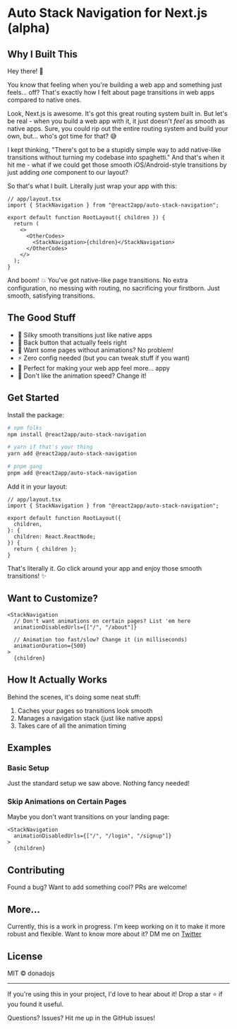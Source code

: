 # Auto Stack Navigation for Next.js (alpha)

## Why I Built This

Hey there! 👋

You know that feeling when you're building a web app and something just feels... off? That's exactly how I felt about page transitions in web apps compared to native ones.

Look, Next.js is awesome. It's got this great routing system built in. But let's be real - when you build a web app with it, it just doesn't _feel_ as smooth as native apps. Sure, you could rip out the entire routing system and build your own, but... who's got time for that? 😅

I kept thinking, "There's got to be a stupidly simple way to add native-like transitions without turning my codebase into spaghetti." And that's when it hit me - what if we could get those smooth iOS/Android-style transitions by just adding _one_ component to our layout?

So that's what I built. Literally just wrap your app with this:

```tsx
// app/layout.tsx
import { StackNavigation } from "@react2app/auto-stack-navigation";

export default function RootLayout({ children }) {
  return (
    <>
      <OtherCodes>
        <StackNavigation>{children}</StackNavigation>
      </OtherCodes>
    </>
  );
}
```

And boom! 💥 You've got native-like page transitions. No extra configuration, no messing with routing, no sacrificing your firstborn. Just smooth, satisfying transitions.

## The Good Stuff

- 🌊 Silky smooth transitions just like native apps
- 🔄 Back button that actually feels right
- 🎯 Want some pages without animations? No problem!
- ⚡️ Zero config needed (but you can tweak stuff if you want)
- 📱 Perfect for making your web app feel more... appy
- 🎨 Don't like the animation speed? Change it!

## Get Started

Install the package:

```bash
# npm folks
npm install @react2app/auto-stack-navigation

# yarn if that's your thing
yarn add @react2app/auto-stack-navigation

# pnpm gang
pnpm add @react2app/auto-stack-navigation
```

Add it in your layout:

```tsx
// app/layout.tsx
import { StackNavigation } from "@react2app/auto-stack-navigation";

export default function RootLayout({
  children,
}: {
  children: React.ReactNode;
}) {
  return { children };
}
```

That's literally it. Go click around your app and enjoy those smooth transitions! ✨

## Want to Customize?

```tsx
<StackNavigation
  // Don't want animations on certain pages? List 'em here
  animationDisabledUrls={["/", "/about"]}

  // Animation too fast/slow? Change it (in milliseconds)
  animationDuration={500}
>
  {children}

```

## How It Actually Works

Behind the scenes, it's doing some neat stuff:

1. Caches your pages so transitions look smooth
2. Manages a navigation stack (just like native apps)
3. Takes care of all the animation timing

## Examples

### Basic Setup

Just the standard setup we saw above. Nothing fancy needed!

### Skip Animations on Certain Pages

Maybe you don't want transitions on your landing page:

```tsx
<StackNavigation
  animationDisabledUrls={["/", "/login", "/signup"]}
>
  {children}

```

## Contributing

Found a bug? Want to add something cool? PRs are welcome!

## More...

Currently, this is a work in progress. I'm keep working on it to make it more robust and flexible. Want to know more about it? DM me on [Twitter](https://x.com/donadojs)

## License

MIT © donadojs

---

If you're using this in your project, I'd love to hear about it! Drop a star ⭐ if you found it useful.

Questions? Issues? Hit me up in the GitHub issues!

